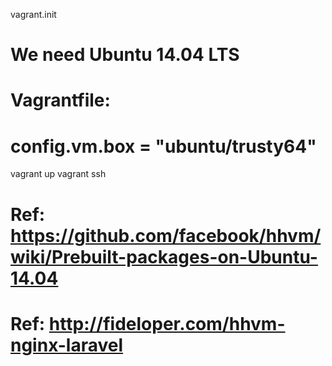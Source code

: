 vagrant.init

# We need Ubuntu 14.04 LTS
# Vagrantfile:
# config.vm.box = "ubuntu/trusty64"

vagrant up
vagrant ssh

# Ref: https://github.com/facebook/hhvm/wiki/Prebuilt-packages-on-Ubuntu-14.04
# Ref: http://fideloper.com/hhvm-nginx-laravel
